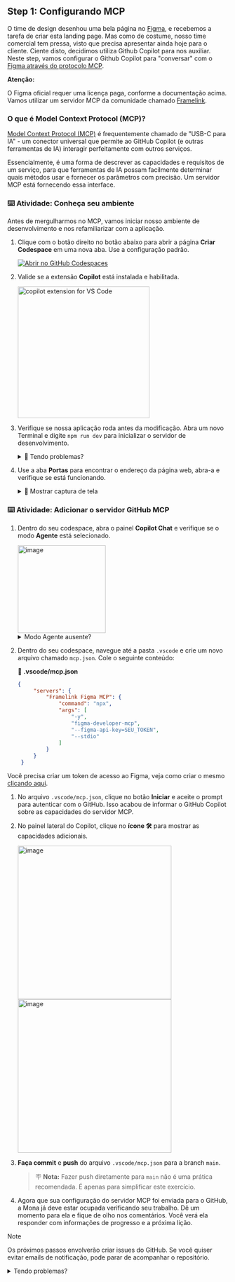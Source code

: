 ## Step 1: Configurando MCP

O time de design desenhou uma bela página no [Figma](https://www.figma.com/community/file/1545138026079592828), e recebemos a tarefa de criar esta landing page. Mas como de costume, nosso time comercial tem pressa, visto que precisa apresentar ainda hoje para o cliente. Ciente disto, decidimos utiliza Github Copilot para nos auxiliar. Neste step, vamos configurar o Github Copilot para "conversar" com o [Figma através do protocolo MCP](https://help.figma.com/hc/en-us/articles/32132100833559-Guide-to-the-Dev-Mode-MCP-Server).

**Atenção:**

O Figma oficial requer uma licença paga, conforme a documentação acima. Vamos utilizar um servidor MCP da comunidade chamado [Framelink](https://www.framelink.ai/docs/quickstart).

### O que é Model Context Protocol (MCP)?

[Model Context Protocol (MCP)](https://modelcontextprotocol.io/introduction) é frequentemente chamado de "USB-C para IA" - um conector universal que permite ao GitHub Copilot (e outras ferramentas de IA) interagir perfeitamente com outros serviços.

Essencialmente, é uma forma de descrever as capacidades e requisitos de um serviço, para que ferramentas de IA possam facilmente determinar quais métodos usar e fornecer os parâmetros com precisão. Um servidor MCP está fornecendo essa interface.

### :keyboard: Atividade: Conheça seu ambiente

Antes de mergulharmos no MCP, vamos iniciar nosso ambiente de desenvolvimento e nos refamiliarizar com a aplicação.

1. Clique com o botão direito no botão abaixo para abrir a página **Criar Codespace** em uma nova aba. Use a configuração padrão.

   [![Abrir no GitHub Codespaces](https://github.com/codespaces/badge.svg)](https://codespaces.new/{{full_repo_name}}?quickstart=1)

1. Valide se a extensão **Copilot** está instalada e habilitada.

   <img width="300" alt="copilot extension for VS Code" src="https://github.com/user-attachments/assets/ef1ef984-17fc-4b20-a9a6-65a866def468" /><br/>

1. Verifique se nossa aplicação roda antes da modificação. Abra um novo Terminal e digite `npm run dev` para inicializar o servidor de desenvolvimento.

   <details>
   <summary>🤷 Tendo problemas?</summary><br/>

   Caso tenha problemas com falta de dependências, rode um comando `npm install` para instalar as dependências.

   </details>

1. Use a aba **Portas** para encontrar o endereço da página web, abra-a e verifique se está funcionando.

   <details>
   <summary>📸 Mostrar captura de tela</summary><br/>

   <img width="350" alt="ports tab" src="https://github.com/user-attachments/assets/8d24d6b5-202d-4109-8174-2f0d1e4d8d44" />

   </details>


### :keyboard: Atividade: Adicionar o servidor GitHub MCP

1. Dentro do seu codespace, abra o painel **Copilot Chat** e verifique se o modo **Agente** está selecionado.

   <img width="200" alt="image" src="https://github.com/user-attachments/assets/201e08ab-14a0-48bf-824e-ba4f8f43f8ab" />

   <details>
   <summary>Modo Agente ausente?</summary><br/>

   - Verifique se o VS Code está pelo menos na versão `v1.99.0`.
   - Verifique se a extensão Copilot está pelo menos na versão `v1.296.0`.
   - Verifique se o modo Agente está habilitado nas suas [configurações de usuário ou workspace](https://code.visualstudio.com/docs/configure/settings#_workspace-settings).

      <img width="300" alt="image" src="https://github.com/user-attachments/assets/407a79dd-707e-471b-b56b-1938aece4ad8" />

   </details>

1. Dentro do seu codespace, navegue até a pasta `.vscode` e crie um novo arquivo chamado `mcp.json`. Cole o seguinte conteúdo:

   📄 **.vscode/mcp.json**

   ```json
   {
        "servers": {
            "Framelink Figma MCP": {
                "command": "npx",
                "args": [
                    "-y",
                    "figma-developer-mcp",
                    "--figma-api-key=SEU_TOKEN",
                    "--stdio"
                ]
            }
        }
    }
   ```

Você precisa criar um token de acesso ao Figma, veja como criar o mesmo [clicando aqui](https://help.figma.com/hc/en-us/articles/8085703771159-Manage-personal-access-tokens).

1. No arquivo `.vscode/mcp.json`, clique no botão **Iniciar** e aceite o prompt para autenticar com o GitHub. Isso acabou de informar o GitHub Copilot sobre as capacidades do servidor MCP.

1. No painel lateral do Copilot, clique no **ícone 🛠️** para mostrar as capacidades adicionais.

   <img width="350" alt="image" src="https://github.com/user-attachments/assets/b1be8b80-c69c-4da5-9aea-4bbaa1c6de10" />

   <img width="350" alt="image" src="https://github.com/user-attachments/assets/99178d1b-adbe-4cf4-ab9c-3a4d29918a13" />

1. **Faça commit** e **push** do arquivo `.vscode/mcp.json` para a branch `main`.

   > 🪧 **Nota:** Fazer push diretamente para `main` não é uma prática recomendada. É apenas para simplificar este exercício.

1. Agora que sua configuração do servidor MCP foi enviada para o GitHub, a Mona já deve estar ocupada verificando seu trabalho. Dê um momento para ela e fique de olho nos comentários. Você verá ela responder com informações de progresso e a próxima lição.

> [!NOTE]
> Os próximos passos envolverão criar issues do GitHub. Se você quiser evitar emails de notificação, pode parar de acompanhar o repositório.

<details>
<summary>Tendo problemas?</summary><br/>

Certifique-se de que:

- Seu arquivo `.vscode/mcp.json` é similar ao exemplo fornecido.
- Você fez push das mudanças para a branch `main`.

</details>